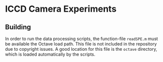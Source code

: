 ICCD Camera Experiments
=======================

Building
--------
In order to run the data processing scripts, the function-file `readSPE.m`
must be available the Octave load path.
This file is not included in the repository due to copyright issues.
A good location for this file is the `octave` directory, which is loaded
automatically by the scripts.


